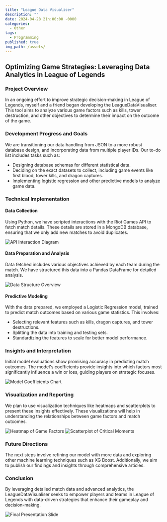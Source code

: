 ```yaml
---
title: "League Data Visualiser"
description: ""
date: 2024-04-28 21h:00:00 -0000
categories:
  - Other
tags:
  - Programming
published: true
img_path: /assets/
---
```


## **Optimizing Game Strategies: Leveraging Data Analytics in League of Legends**

### **Project Overview**
In an ongoing effort to improve strategic decision-making in League of Legends, myself and a friend began developing the LeagueDataVisualiser. This tool aims to analyze various game factors such as kills, tower destruction, and other objectives to determine their impact on the outcome of the game.

### **Development Progress and Goals**
We are transitioning our data handling from JSON to a more robust database design, and incorporating data from multiple player IDs. Our to-do list includes tasks such as:
- Designing database schemas for different statistical data.
- Deciding on the exact datasets to collect, including game events like first blood, tower kills, and dragon captures.
- Implementing logistic regression and other predictive models to analyze game data.

### **Technical Implementation**
#### Data Collection
Using Python, we have scripted interactions with the Riot Games API to fetch match details. These details are stored in a MongoDB database, ensuring that we only add new matches to avoid duplicates.

![API Interaction Diagram](URL_TO_DIAGRAM)

#### Data Preparation and Analysis
Data fetched includes various objectives achieved by each team during the match. We have structured this data into a Pandas DataFrame for detailed analysis.

![Data Structure Overview](URL_TO_DATA_STRUCTURE_DIAGRAM)

#### Predictive Modeling
With the data prepared, we employed a Logistic Regression model, trained to predict match outcomes based on various game statistics. This involves:
- Selecting relevant features such as kills, dragon captures, and tower destructions.
- Splitting the data into training and testing sets.
- Standardizing the features to scale for better model performance.

### **Insights and Interpretation**
Initial model evaluations show promising accuracy in predicting match outcomes. The model's coefficients provide insights into which factors most significantly influence a win or loss, guiding players on strategic focuses.

![Model Coefficients Chart](URL_TO_COEFFICIENTS_CHART)

### **Visualization and Reporting**
We plan to use visualization techniques like heatmaps and scatterplots to present these insights effectively. These visualizations will help in understanding the relationships between game factors and match outcomes.

![Heatmap of Game Factors](URL_TO_HEATMAP)
![Scatterplot of Critical Moments](URL_TO_SCATTERPLOT)

### **Future Directions**
The next steps involve refining our model with more data and exploring other machine learning techniques such as XG Boost. Additionally, we aim to publish our findings and insights through comprehensive articles.

### **Conclusion**
By leveraging detailed match data and advanced analytics, the LeagueDataVisualiser seeks to empower players and teams in League of Legends with data-driven strategies that enhance their gameplay and decision-making.

![Final Presentation Slide](URL_TO_PRESENTATION_SLIDE)
